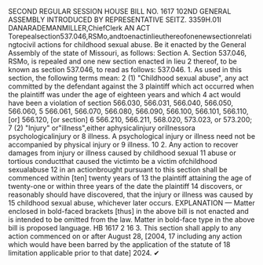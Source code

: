 SECOND REGULAR SESSION
HOUSE BILL NO. 1617
102ND GENERAL ASSEMBLY
INTRODUCED BY REPRESENTATIVE SEITZ.
3359H.01I DANARADEMANMILLER,ChiefClerk
AN ACT
Torepealsection537.046,RSMo,andtoenactinlieuthereofonenewsectionrelatingtocivil
actions for childhood sexual abuse.
Be it enacted by the General Assembly of the state of Missouri, as follows:
Section A. Section 537.046, RSMo, is repealed and one new section enacted in lieu
2 thereof, to be known as section 537.046, to read as follows:
537.046. 1. As used in this section, the following terms mean:
2 (1) "Childhood sexual abuse", any act committed by the defendant against the
3 plaintiff which act occurred when the plaintiff was under the age of eighteen years and which
4 act would have been a violation of section 566.030, 566.031, 566.040, 566.050, 566.060,
5 566.061, 566.070, 566.080, 566.090, 566.100, 566.101, 566.110, [or] 566.120, [or section]
6 566.210, 566.211, 568.020, 573.023, or 573.200;
7 (2) "Injury" or"illness",either aphysicalinjury orillnessora psychologicalinjury or
8 illness. A psychological injury or illness need not be accompanied by physical injury or
9 illness.
10 2. Any action to recover damages from injury or illness caused by childhood sexual
11 abuse or tortious conductthat caused the victimto be a victim ofchildhood sexualabuse
12 in an actionbrought pursuant to this section shall be commenced within [ten] twenty years of
13 the plaintiff attaining the age of twenty-one or within three years of the date the plaintiff
14 discovers, or reasonably should have discovered, that the injury or illness was caused by
15 childhood sexual abuse, whichever later occurs.
EXPLANATION — Matter enclosed in bold-faced brackets [thus] in the above bill is not enacted and is
intended to be omitted from the law. Matter in bold-face type in the above bill is proposed language.
HB 1617 2
16 3. This section shall apply to any action commenced on or after August 28, [2004,
17 including any action which would have been barred by the application of the statute of
18 limitation applicable prior to that date] 2024.
✔